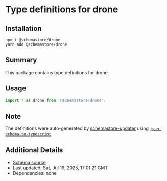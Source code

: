 # Type definitions for drone

## Installation

```
npm i @schemastore/drone
yarn add @schemastore/drone
```

## Summary

This package contains type definitions for drone.

## Usage

```ts
import * as drone from '@schemastore/drone';
```

## Note

The definitions were auto-generated by [schemastore-updater](https://github.com/ffflorian/schemastore-updater) using [`json-schema-to-typescript`](https://www.npmjs.com/package/json-schema-to-typescript).

## Additional Details

* [Schema source](https://github.com/SchemaStore/schemastore/tree/master/src/schemas/json/drone)
* Last updated: Sat, Jul 19, 2025, 17:01:21 GMT
* Dependencies: none
